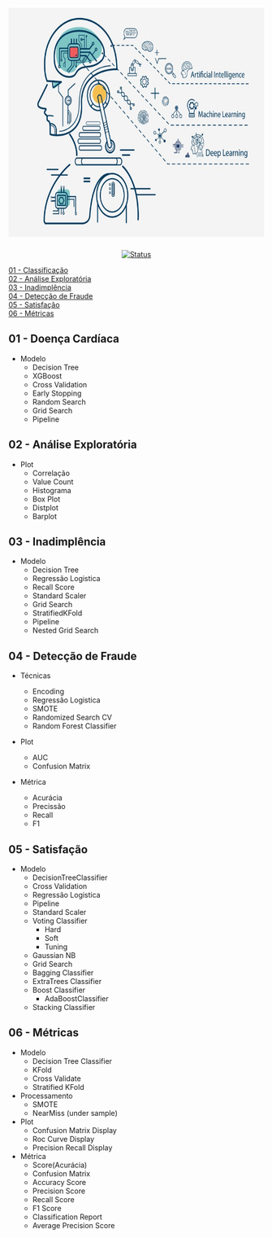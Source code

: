 <h1 align="center">
  <img src="../image/ml.jpeg" alt="pyspark" width=720px height=450px >
  <br>
  <!-- Estudo de Caso -->
</h1>

<div align="center">

<!-- [![Status](https://img.shields.io/badge/version-1.0-blue)]() -->
[![Status](https://img.shields.io/badge/status-active-success.svg)]()

</div>
<a id="0"></a>

[01 - Classificação](#1)<br>
[02 - Análise Exploratória](#2)<br>
[03 - Inadimplência](#3)<br>
[04 - Detecção de Fraude](#4)<br>
[05 - Satisfação](#5)<br>
[06 - Métricas](#6)<br>

<a id="1"></a>

## 01 - Doença Cardíaca
- Modelo
  - Decision Tree
  - XGBoost
  - Cross Validation
  - Early Stopping
  - Random Search
  - Grid Search
  - Pipeline

<a id="2"></a>

## 02 - Análise Exploratória
- Plot
  - Correlação
  - Value Count
  - Histograma
  - Box Plot
  - Distplot
  - Barplot

<a id="3"></a>

## 03 - Inadimplência
- Modelo
  - Decision Tree
  - Regressão Logistica
  - Recall Score
  - Standard Scaler
  - Grid Search
  - StratifiedKFold
  - Pipeline
  - Nested Grid Search

<a id="4"></a>

## 04 - Detecção de Fraude
- Técnicas
  - Encoding
  - Regressão Logistica
  - SMOTE
  - Randomized Search CV
  - Random Forest Classifier

- Plot
  - AUC
  - Confusion Matrix

- Métrica
  - Acurácia
  - Precissão
  - Recall
  - F1

<a id="5"></a>

## 05 - Satisfação
- Modelo
  - DecisionTreeClassifier
  - Cross Validation
  - Regressão Logistica
  - Pipeline
  - Standard Scaler
  - Voting Classifier
    - Hard
    - Soft
    - Tuning
  - Gaussian NB
  - Grid Search
  - Bagging Classifier
  - ExtraTrees Classifier
  - Boost Classifier
    - AdaBoostClassifier
  - Stacking Classifier

<a id="6"></a>

## 06 - Métricas
  - Modelo
    - Decision Tree Classifier
    - KFold
    - Cross Validate
    - Stratified KFold
  - Processamento
    - SMOTE
    - NearMiss (under sample)
  - Plot
    - Confusion Matrix Display
    - Roc Curve Display
    - Precision Recall Display
  - Métrica
    - Score(Acurácia)
    - Confusion Matrix
    - Accuracy Score
    - Precision Score
    - Recall Score
    - F1 Score
    - Classification Report
    - Average Precision Score